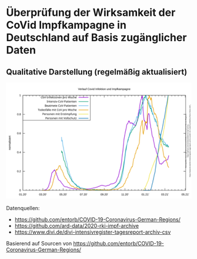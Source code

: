 # Überprüfung der Wirksamkeit der CoVid Impfkampagne in Deutschland auf Basis zugänglicher Daten
## Qualitative Darstellung (regelmäßig aktualisiert)

![correlation_disease_vaccination_normalized.svg](plots-gnuplot/correlation_disease_vaccination_normalized.svg)

Datenquellen:
- https://github.com/entorb/COVID-19-Coronavirus-German-Regions/
- https://github.com/ard-data/2020-rki-impf-archive
- https://www.divi.de/divi-intensivregister-tagesreport-archiv-csv

Basierend auf Sourcen von https://github.com/entorb/COVID-19-Coronavirus-German-Regions/